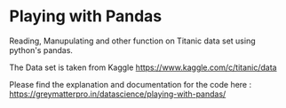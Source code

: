 # Playing with Pandas
 Reading, Manupulating and other function on Titanic data set using python's pandas.
 
The Data set is taken from Kaggle https://www.kaggle.com/c/titanic/data

Please find the explanation and documentation for the code here : https://greymatterpro.in/datascience/playing-with-pandas/
